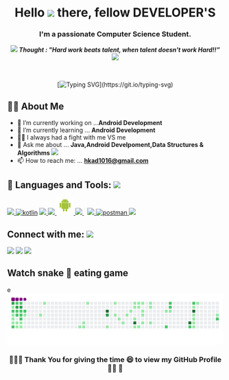 
<!--<a href="#"><img width="100%" height="auto" src="https://github.com/jsm-28415/Personal/blob/main/giphy.gif" height="175px"/></a>-->


<h1 align="center">Hello <img src="https://raw.githubusercontent.com/MartinHeinz/MartinHeinz/master/wave.gif" width="30px"> there, fellow DEVELOPER'S</h1>
<h3 align="center">I'm a passionate Computer Science Student.</h3>

<p align="center">
<img src="https://media.giphy.com/media/qjqUcgIyRjsl2/giphy.gif" width="50" /> <b><i align="center">Thought : "Hard work beats talent, when talent doesn't work Hard!!”</i></b> <img src="https://media.giphy.com/media/qjqUcgIyRjsl2/giphy.gif" width="50" />
</p>
  
  

<div align="center">
  
  <span>‎‎‎‎‎‎‎‎‎‎‎‎‎‎‎‎‎‎‎‎‎</span>
  
[![Typing SVG](https://readme-typing-svg.herokuapp.com?font=IBM+Plex+Sans&color=ff1493&size=36&lines=‎‎‎‎‎‎‎‎‎‎‎‎‎‎‎‎‎‎‎‎‎+Hey!+It's+Himanshu!;I'm+a+Student;❤+Java+LeetCode+Android+Development;I+❤+DSA..)](https://git.io/typing-svg)
</div>


## 🙋‍♂️ About Me

- 🔭 I’m currently working on ...**Android Development**
- 🌱 I’m currently learning ... **Android Development**
- 👊🤜 I always had a fight with me VS me 
- 💬 Ask me about ... **Java,Android Develpoment,Data Structures & Algorithms** <img src="https://media.giphy.com/media/ObNTw8Uzwy6KQ/giphy.gif" width="30px">
- 📫 How to reach me: ... **hkad1016@gmail.com** 


## 🚀 Languages and Tools: <img src = "https://media2.giphy.com/media/QssGEmpkyEOhBCb7e1/giphy.gif?cid=ecf05e47a0n3gi1bfqntqmob8g9aid1oyj2wr3ds3mg700bl&rid=giphy.gif" width = 30px>
<p align="left"> 
    <a href="https://www.java.com" target="_blank"> <img src="https://img.icons8.com/color/48/000000/java-coffee-cup-logo.png"/> </a>
  <a href="https://kotlinlang.org" target="_blank"> <img src="https://www.vectorlogo.zone/logos/kotlinlang/kotlinlang-icon.svg" alt="kotlin" width="40" height="40"/></a>
   <a href="https://www.w3.org/html/" target="_blank"> <img src="https://img.icons8.com/color/48/000000/html-5.png"/> </a> 
    <a href="https://www.w3schools.com/css/" target="_blank"> <img src="https://img.icons8.com/color/48/000000/css3.png"/> </a> 
    <a href="https://developer.android.com" target="_blank"> <img src="https://raw.githubusercontent.com/devicons/devicon/master/icons/android/android-original-wordmark.svg" alt="android" width="40" height="40"/> </a>
    <a style="padding-right:8px;" href="https://www.mysql.com/" target="_blank"> <img src="https://img.icons8.com/fluent/50/000000/mysql-logo.png"/> </a>
    <a href="https://firebase.google.com/" target="_blank"> <img src="https://img.icons8.com/color/48/000000/firebase.png"/> </a> 
    <a href="https://postman.com" target="_blank"> <img src="https://www.vectorlogo.zone/logos/getpostman/getpostman-icon.svg" alt="postman" width="45" height="45"/> </a>   
    <a href="https://git-scm.com/" target="_blank"> <img src="https://img.icons8.com/color/48/000000/git.png"/> </a>
</p>



 


 

## Connect with me: <img src='https://raw.githubusercontent.com/ShahriarShafin/ShahriarShafin/main/Assets/handshake.gif' width="60px">
<p align="left">

<a href = "https://www.linkedin.com/in/Himanshu-Singh/"><img src="https://img.icons8.com/fluent/48/000000/linkedin.png"/></a>
<a href = "https://twitter.com/Himanshukr107"><img src="https://img.icons8.com/fluent/48/000000/twitter.png"/></a>
<a href = "https://www.instagram.com/h_singh_102.1/"><img src="https://img.icons8.com/fluent/48/000000/instagram-new.png"/></a>

</p>



## Watch snake 🐍 eating game
e![snake gif](https://github.com/jsm-28415/jsm-28415/blob/output/github-contribution-grid-snake.gif)


<div align="center">

### 👩‍🚀🚀 Thank You for giving the time 😄 to view my GitHub  Profile 👩‍🚀 🚀
</div>



<!---
hkad-102/hkad-102 is a ✨ special ✨ repository because its `README.md` (this file) appears on your GitHub profile.
You can click the Preview link to take a look at your changes.
--->
